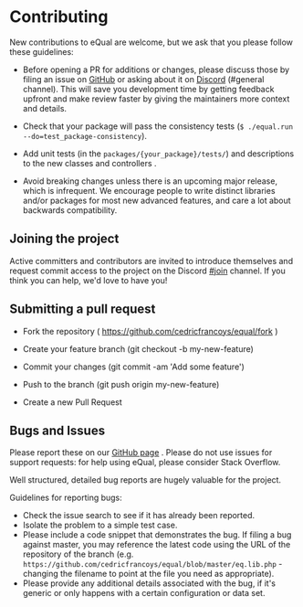 # Contributing

New contributions to eQual are welcome, but we ask that you please follow these guidelines:

* Before opening a PR for additions or changes, please discuss those by filing an issue on [GitHub](https://github.com/cedricfrancoys/equal/issues) or asking about it on [Discord](https://discord.gg/BNCPYxD9kk) (#general channel). This will save you development time by getting feedback upfront and make review faster by giving the maintainers more context and details.

* Check that your package will pass the consistency tests (`$ ./equal.run --do=test_package-consistency`).

* Add unit tests (in the `packages/{your_package}/tests/`) and descriptions to the new classes and controllers .

* Avoid breaking changes unless there is an upcoming major release, which is infrequent. We encourage people to write distinct libraries and/or packages for most new advanced features, and care a lot about backwards compatibility.

  

## Joining the project
Active committers and contributors are invited to introduce themselves and request commit access to the project on the Discord [#join](https://discord.gg/65WcBQFVg6) channel. If you think you can help, we'd love to have you!



## Submitting a pull request

* Fork the repository ( https://github.com/cedricfrancoys/equal/fork )

* Create your feature branch (git checkout -b my-new-feature)

* Commit your changes (git commit -am 'Add some feature')

* Push to the branch (git push origin my-new-feature)

* Create a new Pull Request

    

## Bugs and Issues
Please report these on our [GitHub page](https://github.com/cedricfrancoys/equal/issues) . Please do not use issues for support requests: for help using eQual, please consider Stack Overflow.

Well structured, detailed bug reports are hugely valuable for the project.

Guidelines for reporting bugs:

* Check the issue search to see if it has already been reported.
* Isolate the problem to a simple test case.
* Please include a code snippet that demonstrates the bug. If filing a bug against master, you may reference the latest code using the URL of the repository of the branch (e.g. `https://github.com/cedricfrancoys/equal/blob/master/eq.lib.php` - changing the filename to point at the file you need as appropriate). 
* Please provide any additional details associated with the bug, if it's generic or only happens with a certain configuration or data set.